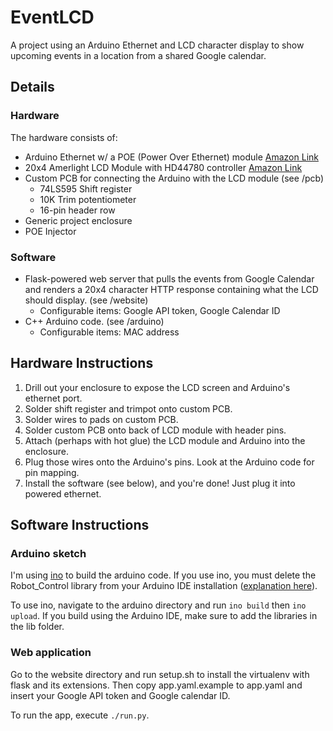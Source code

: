 EventLCD
========

A project using an Arduino Ethernet and LCD character display to show upcoming events in a location from a shared Google calendar.

Details
-------

### Hardware

The hardware consists of:
 - Arduino Ethernet w/ a POE (Power Over Ethernet) module [Amazon Link](http://www.amazon.com/gp/product/B005D22FR6/ref=oh_details_o03_s00_i00)
 - 20x4 Amerlight LCD Module with HD44780 controller [Amazon Link](http://www.amazon.com/gp/product/B00D7Z2BWU/ref=oh_details_o09_s00_i01)
 - Custom PCB for connecting the Arduino with the LCD module (see /pcb)
   - 74LS595 Shift register
   - 10K Trim potentiometer
   - 16-pin header row
 - Generic project enclosure
 - POE Injector

### Software

 - Flask-powered web server that pulls the events from Google Calendar and renders a 20x4 character HTTP response containing what the LCD should display. (see /website)
   - Configurable items: Google API token, Google Calendar ID
 - C++ Arduino code. (see /arduino)
   - Configurable items: MAC address

Hardware Instructions
--------

1. Drill out your enclosure to expose the LCD screen and Arduino's ethernet port.
2. Solder shift register and trimpot onto custom PCB.
3. Solder wires to pads on custom PCB.
4. Solder custom PCB onto back of LCD module with header pins.
5. Attach (perhaps with hot glue) the LCD module and Arduino into the enclosure.
6. Plug those wires onto the Arduino's pins. Look at the Arduino code for pin mapping.
7. Install the software (see below), and you're done! Just plug it into powered ethernet.

Software Instructions
--------

### Arduino sketch

I'm using [ino](http://inotool.org) to build the arduino code. If you use ino, you must delete the Robot_Control library from your Arduino IDE installation ([explanation here](https://github.com/amperka/ino/issues/85)).

To use ino, navigate to the arduino directory and run `ino build` then `ino upload`. If you build using the Arduino IDE, make sure to add the libraries in the lib folder.

### Web application

Go to the website directory and run setup.sh to install the virtualenv with flask and its extensions. Then copy app.yaml.example to app.yaml and insert your Google API token and Google calendar ID.

To run the app, execute `./run.py`.
